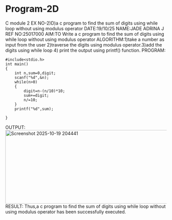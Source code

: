 # Program-2D
C module 2
EX NO-2)D)a c program to find the sum of digits using while loop without using modulus operator
DATE:19/10/25
NAME:JADE ADRINA J
REF NO:25017000
AIM:TO Write a c program to find the sum of digits using while loop without using modulus operator
ALGORITHM:1)take a number as input from the user 2)traverse the digits using modulus operator.3)add the digits using while loop 4) print the output using printf() function.
PROGRAM:
```
#include<stdio.h>
int main()
{
    int n,sum=0,digit;
    scanf("%d",&n);
    while(n>0)
    {
        digit=n-(n/10)*10;
        sum+=digit;
        n/=10;
    }
    printf("%d",sum);
    
}
```
OUTPUT:
<img width="969" height="230" alt="Screenshot 2025-10-19 204441" src="https://github.com/user-attachments/assets/ffd54bb6-8101-40a3-94e5-d32d8bfe944e" />
RESULT:
Thus,a c program to find the sum of digits using while loop without using modulus operator has been successfully executed.
